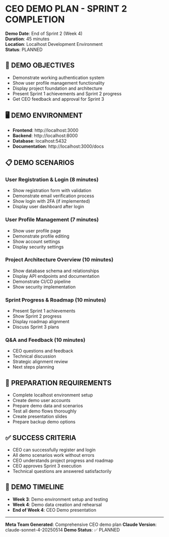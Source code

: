 # CEO DEMO PLAN - SPRINT 2 COMPLETION
**Demo Date**: End of Sprint 2 (Week 4)  
**Duration**: 45 minutes  
**Location**: Localhost Development Environment  
**Status**: PLANNED

## 🎯 DEMO OBJECTIVES
- Demonstrate working authentication system
- Show user profile management functionality
- Display project foundation and architecture
- Present Sprint 1 achievements and Sprint 2 progress
- Get CEO feedback and approval for Sprint 3

## 🖥️ DEMO ENVIRONMENT
- **Frontend**: http://localhost:3000
- **Backend**: http://localhost:8000
- **Database**: localhost:5432
- **Documentation**: http://localhost:3000/docs

## 📋 DEMO SCENARIOS


### User Registration & Login (8 minutes)
- Show registration form with validation
- Demonstrate email verification process
- Show login with 2FA (if implemented)
- Display user dashboard after login


### User Profile Management (7 minutes)
- Show user profile page
- Demonstrate profile editing
- Show account settings
- Display security settings


### Project Architecture Overview (10 minutes)
- Show database schema and relationships
- Display API endpoints and documentation
- Demonstrate CI/CD pipeline
- Show security implementation


### Sprint Progress & Roadmap (10 minutes)
- Present Sprint 1 achievements
- Show Sprint 2 progress
- Display roadmap alignment
- Discuss Sprint 3 plans


### Q&A and Feedback (10 minutes)
- CEO questions and feedback
- Technical discussion
- Strategic alignment review
- Next steps planning


## 🔧 PREPARATION REQUIREMENTS
- Complete localhost environment setup
- Create demo user accounts
- Prepare demo data and scenarios
- Test all demo flows thoroughly
- Create presentation slides
- Prepare backup demo options

## ✅ SUCCESS CRITERIA
- CEO can successfully register and login
- All demo scenarios work without errors
- CEO understands project progress and roadmap
- CEO approves Sprint 3 execution
- Technical questions are answered satisfactorily

## 📅 DEMO TIMELINE
- **Week 3**: Demo environment setup and testing
- **Week 4**: Demo data creation and rehearsal
- **End of Week 4**: CEO Demo presentation

---
**Meta Team Generated**: Comprehensive CEO demo plan
**Claude Version**: claude-sonnet-4-20250514
**Demo Status**: ✅ PLANNED
